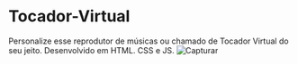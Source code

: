 # Tocador-Virtual
Personalize esse reprodutor de músicas ou chamado de Tocador Virtual do seu jeito. Desenvolvido em HTML. CSS e JS.
![Capturar](https://user-images.githubusercontent.com/85266039/130523006-90ece2c7-9703-4d32-b7d2-2e22ead22c38.PNG)

